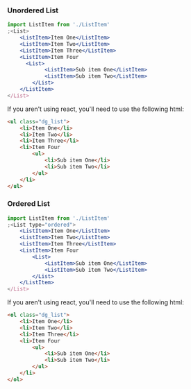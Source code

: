 ### Unordered List

```jsx
import ListItem from './ListItem'
;<List>
  	<ListItem>Item One</ListItem>
  	<ListItem>Item Two</ListItem>
  	<ListItem>Item Three</ListItem>
	<ListItem>Item Four
	  <List>
			<ListItem>Sub item One</ListItem>
			<ListItem>Sub item Two</ListItem>
		</List>
	</ListItem>
</List>
```

If you aren't using react, you'll need to use the following html:

```html
<ul class="dg_list">
	<li>Item One</li>
	<li>Item Two</li>
	<li>Item Three</li>
	<li>Item Four
		<ul>
			<li>Sub item One</li>
			<li>Sub item Two</li>
		</ul>
	</li>
</ul>
```

### Ordered List

```jsx
import ListItem from './ListItem'
;<List type="ordered">
  	<ListItem>Item One</ListItem>
  	<ListItem>Item Two</ListItem>
  	<ListItem>Item Three</ListItem>
	<ListItem>Item Four
		<List>
			<ListItem>Sub item One</ListItem>
			<ListItem>Sub item Two</ListItem>
		</List>
	</ListItem>
</List>
```

If you aren't using react, you'll need to use the following html:

```html
<ol class="dg_list">
	<li>Item One</li>
	<li>Item Two</li>
	<li>Item Three</li>
	<li>Item Four
		<ul>
			<li>Sub item One</li>
			<li>Sub item Two</li>
		</ul>
	</li>
</ol>
```